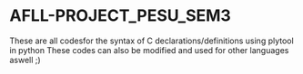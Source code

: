 # AFLL-PROJECT_PESU_SEM3
These are all codesfor the syntax of C declarations/definitions using plytool in python
These codes can also be modified and used for other languages aswell ;) 
